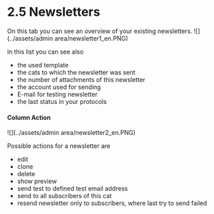 # 2.5 Newsletters

On this tab you can see an overview of your existing newsletters.
![](../assets/admin area/newsletter1_en.PNG)

In this list you can see also
* the used template 	
* the cats to which the newsletter was sent
* the number of attachments of this newsletter
* the account used for sending
* E-mail for testing newsletter
* the last status in your protocols

#### Column Action
![](../assets/admin area/newsletter2_en.PNG)

Possible actions for a newsletter are
* edit
* clone
* delete
* show preview
* send test to defined test email address
* send to all subscribers of this cat
* resend newsletter only to subscribers, where last try to send failed

